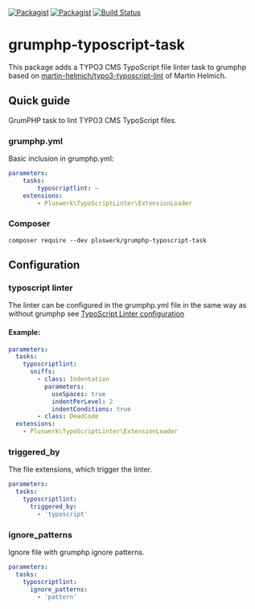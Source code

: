 [![Packagist](https://img.shields.io/packagist/v/pluswerk/grumphp-typoscript-task.svg?style=flat-square)](https://packagist.org/packages/pluswerk/grumphp-typoscript-task)
[![Packagist](https://img.shields.io/packagist/l/pluswerk/grumphp-typoscript-task.svg?style=flat-square)](https://opensource.org/licenses/LGPL-3.0)
[![Build Status](https://travis-ci.com/pluswerk/grumphp-typoscript-task.svg?branch=master)](https://travis-ci.com/pluswerk/grumphp-typoscript-task)

# grumphp-typoscript-task

This package adds a TYPO3 CMS TypoScript file linter task to grumphp based
on [martin-helmich/typo3-typoscript-lint](https://github.com/martin-helmich/typo3-typoscript-lint) of Martin Helmich.

## Quick guide

GrumPHP task to lint TYPO3 CMS TypoScript files.

### grumphp.yml

Basic inclusion in grumphp.yml:

```yaml
parameters:
    tasks:
        typoscriptlint: ~ 
    extensions:
        - Pluswerk\TypoScriptLinter\ExtensionLoader
```

### Composer

``composer require --dev pluswerk/grumphp-typoscript-task``

## Configuration

### typoscript linter

The linter can be configured in the grumphp.yml file in the same way as without grumphp see [TypoScript Linter configuration](https://github.com/martin-helmich/typo3-typoscript-lint#configuration)

#### Example:

```yaml
parameters:
  tasks:
    typoscriptlint:
      sniffs:
        - class: Indentation
          parameters:
            useSpaces: true
            indentPerLevel: 2
            indentConditions: true
        - class: DeadCode
  extensions:
    - Pluswerk\TypoScriptLinter\ExtensionLoader
```

### triggered_by

The file extensions, which trigger the linter.

```yaml
parameters:
  tasks:
    typoscriptlint:
      triggered_by:
        - 'typoscript'
```

### ignore_patterns

Ignore file with grumphp ignore patterns.

```yaml
parameters:
  tasks:
    typoscriptlint:
      ignore_patterns:
        - 'pattern'
```
